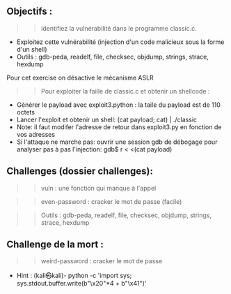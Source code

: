 ## Objectifs : 
>> identifiez la vulnérabilité dans le programme classic.c.
- Exploitez cette vulnérabilité (injection d'un code malicieux sous la forme d'un shell)
- Outils : gdb-peda, readelf, file, checksec, objdump, strings, strace, hexdump

Pour cet exercise on désactive le mécanisme ASLR

>> Pour exploiter la faille de classic.c et obtenir un shellcode :

- Générer le payload avec exploit3.python : la taile du payload est de 110 octets
- Lancer l'exploit et obtenir un shell: (cat payload; cat) | ./classic
- Note: il faut modifer l'adresse de retour dans exploit3.py en fonction de vos adresses
- Si l'attaque ne marche pas: ouvrir une session gdb de débogage pour analyser pas à pas l'injection: gdb$ r < <(cat payload)
  

## Challenges  (dossier challenges):
>> vuln : une fonction qui manque à l'appel

>> even-password : cracker le mot de passe (facile)

>> Outils : gdb-peda, readelf, file, checksec, objdump, strings, strace, hexdump

## Challenge de la mort :
>> weird-password : cracker le mot de passe

- Hint : (kali㉿kali)- python -c 'import sys; sys.stdout.buffer.write(b"\x20"*4 + b"\x41")' 
